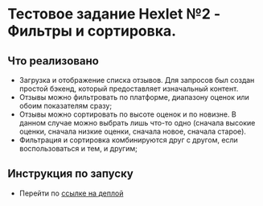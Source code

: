 # Тестовое задание Hexlet №2 - Фильтры и сортировка.

## Что реализовано
- Загрузка и отображение списка отзывов. Для запросов был создан простой бэкенд, который предоставляет изначальный контент.
- Отзывы можно фильтровать по платформе, диапазону оценок или обоим показателям сразу;
- Отзывы можно сортировать по высоте оценок и по новизне. В данном случае можно выбрать лишь что-то одно (сначала высокие оценки, сначала низкие оценки, сначала новое, сначала старое).
- Фильтрация и сортировка комбинируются друг с другом, если воспользоваться и тем, и другим;

## Инструкция по запуску
- Перейти по [ссылке на деплой](https://edelsid.github.io/hexlet-filters/)